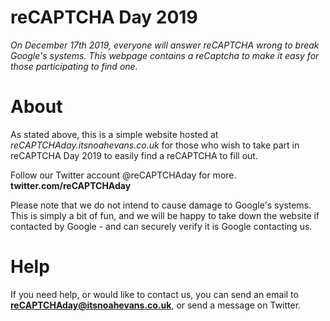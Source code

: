 # reCAPTCHA Day 2019
*On December 17th 2019, everyone will answer reCAPTCHA wrong to break Google's systems. This webpage contains a reCaptcha to make it easy for those participating to find one.*

# About
As stated above, this is a simple website hosted at *reCAPTCHAday.itsnoahevans.co.uk* for those who wish to take part in reCAPTCHA Day 2019 to easily find a reCAPTCHA to fill out.

Follow our Twitter account @reCAPTCHAday for more. **twitter.com/reCAPTCHAday**

Please note that we do not intend to cause damage to Google's systems. This is simply a bit of fun, and we will be happy to take down the website if contacted by Google - and can securely verify it is Google contacting us.

# Help
If you need help, or would like to contact us, you can send an email to **reCAPTCHAday@itsnoahevans.co.uk**, or send a message on Twitter.
